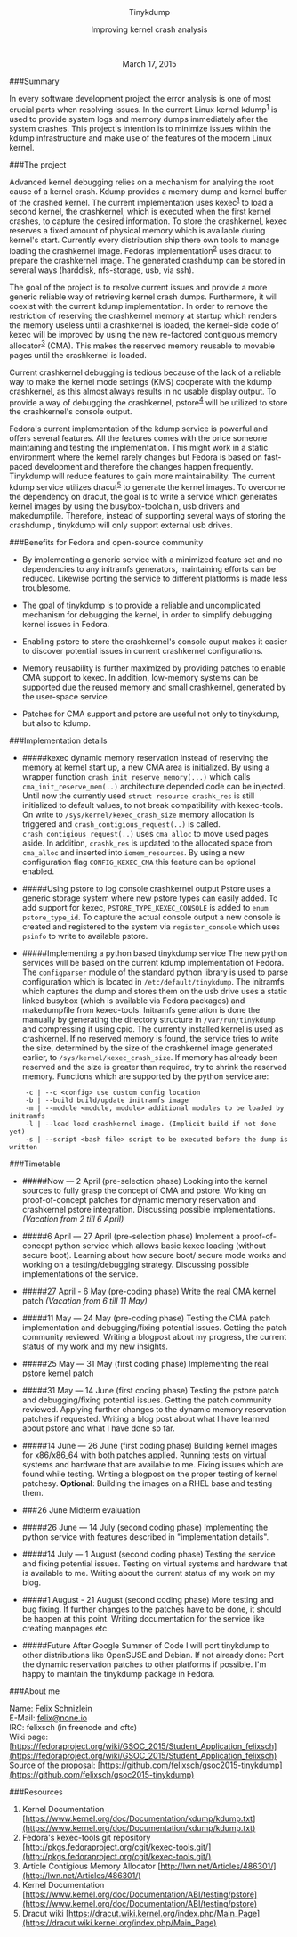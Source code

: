 <br/>
<br/>
<p align="center">Tinykdump</p>
<p align="center">Improving kernel crash analysis</p>

<br/>
<p align="center">March 17, 2015</p>

###Summary

In every software development project the error analysis is one of most crucial parts when resolving issues. In the current Linux kernel kdump<sup>[1](#kdump)</sup> is used to provide system logs and memory dumps immediately after the system crashes. This project's intention is to minimize issues within the kdump infrastructure and make use of the features of the modern Linux kernel.

###The project

Advanced kernel debugging relies on a mechanism for analying the root cause of a kernel crash. Kdump provides a memory dump and kernel buffer of the crashed kernel. The current implementation uses kexec<sup>[1](#kdump)</sup> to load a second kernel, the crashkernel, which is executed when the first kernel crashes, to capture the desired information. To store the crashkernel, kexec reserves a fixed amount of physical memory which is available during kernel's start. Currently every distribution ship there own tools to manage loading the crashkernel image. Fedoras implementation<sup>[2](#kexec-tools)</sup> uses dracut to prepare the crashkernel image. The generated crashdump can be stored in several ways (harddisk, nfs-storage, usb, via ssh).

The goal of the project is to resolve current issues and provide a more generic reliable way of retrieving kernel crash dumps. Furthermore, it will coexist with the current kdump implementation. In order to remove the restriction of reserving the crashkernel memory at startup which renders the memory useless until a crashkernel is loaded, the kernel-side code of kexec will be improved by using the new re-factored contiguous memory allocator<sup>[3](#cma)</sup> (CMA). This makes the reserved memory reusable to movable pages until the crashkernel is loaded.

Current crashkernel debugging is tedious because of the lack of a reliable way to make the kernel mode settings (KMS) cooperate with the kdump crashkernel, as this almost always results in no usable display output.
To provide a way of debugging the crashkernel, pstore<sup>[4](#pstore)</sup> will be utilized to store the crashkernel's console output.

Fedora's current implementation of the kdump service is powerful and offers several features. All the features comes with the price someone maintaining and testing the implementation. This might work in a static environment where the kernel rarely changes but Fedora is based on fast-paced development and therefore the changes happen frequently. Tinykdump will reduce features to gain more maintainability. The current kdump service utilizes dracut<sup>[5](#dracut)</sup> to generate the kernel images. To overcome the dependency on dracut, the goal is to write a service which generates kernel images by using the busybox-toolchain, usb drivers and makedumpfile. Therefore, instead of supporting several ways of storing the crashdump , tinykdump will only support external usb drives.

###Benefits for Fedora and open-source community

   * By implementing a generic service with a minimized feature set and no dependencies to any initramfs generators, maintaining efforts can be reduced. Likewise porting the service to different platforms is made less troublesome.

   * The goal of tinykdump is to provide a reliable and uncomplicated mechanism for debugging the kernel, in order to simplify debugging kernel issues in Fedora.
   
   * Enabling pstore to store the crashkernel's console ouput makes it easier to discover potential issues in current crashkernel configurations.

   * Memory reusability is further maximized by providing patches to enable CMA support to kexec. In addition, low-memory systems can be supported due the reused memory and small crashkernel, generated by the user-space service. 

   * Patches for CMA support and pstore are useful not only to tinykdump, but also to kdump.
   

###Implementation details

* #####kexec dynamic memory reservation
Instead of reserving the memory at kernel start up, a new CMA area is initialized. By using a wrapper function `crash_init_reserve_memory(...)` which calls `cma_init_reserve_mem(..)` architecture depended code can be injected. Until now the currently used `struct resource crashk_res` is still initialized to default values, to not break compatibility with kexec-tools. On write to `/sys/kernel/kexec_crash_size` memory allocation is triggered and `crash_contigious_request(..)` is called. `crash_contigious_request(..)` uses `cma_alloc` to move used pages aside. In addition, `crashk_res` is updated to the allocated space from `cma_alloc` and inserted into `iomem_resources`. By using a new configuration flag `CONFIG_KEXEC_CMA` this feature can be optional enabled.


* #####Using pstore to log console crashkernel output
Pstore uses a generic storage system where new pstore types can easily added. To add support for kexec, `PSTORE_TYPE_KEXEC_CONSOLE` is added to `enum pstore_type_id`. To capture the actual console output a new console is created and registered to the system via `register_console` which uses `psinfo` to write to available pstore.

* #####Implementing a python based tinykdump service
The new python services will be based on the current kdump implementation of Fedora. The `configparser` module of the standard python library is used to parse configuration which is located in `/etc/default/tinykdump`. The initramfs which captures the dump and stores them on the usb drive uses a static linked busybox (which is available via Fedora packages) and makedumpfile from kexec-tools.
Initramfs generation is done the manually by generating the directory structure in `/var/run/tinykdump` and compressing it using cpio. The currently installed kernel is used as crashkernel. If no reserved memory is found, the service tries to write the size, determined by the size of the crashkernel image generated earlier, to `/sys/kernel/kexec_crash_size`. If memory has already been reserved and the size is greater than required, try to shrink the reserved memory.
Functions which are supported by the python service are:

```
    -c | --c <config> use custom config location
    -b | --build build/update initramfs image
    -m | --module <module, module> additional modules to be loaded by initramfs
    -l | --load load crashkernel image. (Implicit build if not done yet)
    -s | --script <bash file> script to be executed before the dump is written
```


###Timetable

* #####Now — 2 April (pre-selection phase)
Looking into the kernel sources to fully grasp the concept of CMA and pstore. Working on proof-of-concept patches for dynamic memory reservation and crashkernel pstore integration. Discussing possible implementations. _(Vacation from 2 till 6 April)_

* #####6 April — 27 April (pre-selection phase)
Implement a proof-of-concept python service which allows basic kexec loading (without secure boot). Learning about how secure boot/ secure mode works and working on a testing/debugging strategy. Discussing possible implementations of the service.


* #####27 April - 6 May (pre-coding phase)
Write the real CMA kernel patch _(Vacation from 6 till 11 May)_

* #####11 May — 24 May (pre-coding phase)
Testing the CMA patch implementation and debugging/fixing potential issues. Getting the patch community reviewed. Writing a blogpost about my progress, the current status of my work and my new insights.

* #####25 May — 31 May (first coding phase)
Implementing the real pstore kernel patch

* #####31 May — 14 June (first coding phase)
Testing the pstore patch and debugging/fixing potential issues. Getting the patch community reviewed. Applying further changes to the dynamic memory reservation patches if requested. Writing a blog post about what I have learned about pstore and what I have done so far.

* #####14 June — 26 June (first coding phase)
Building kernel images for x86/x86\_64 with both patches applied. Running tests on virtual systems and hardware that are available to me. Fixing issues which are found while testing. Writing a blogpost on the proper testing of kernel patchesy. __Optional__: Building the images on a RHEL base and testing them.

* ###26 June Midterm evaluation

* #####26 June — 14 July (second coding phase)
Implementing the python service with features described in "implementation details".

* #####14 July — 1 August (second coding phase)
Testing the service and fixing potential issues. Testing on virtual systems and hardware that is available to me. Writing  about the current status of my work on my blog.

* #####1 August - 21 August (second coding phase)
More testing and bug fixing. If further changes to the patches have to be done, it should be happen at this point. Writing documentation for the service like creating manpages etc.

* #####Future
After Google Summer of Code I will port tinykdump to other distributions like OpenSUSE and Debian. If not already done: Port the dynamic reservation patches to other platforms if possible.
I'm happy to maintain the tinykdump package in Fedora. 


###About me

Name: Felix Schnizlein<br/>
E-Mail: felix@none.io<br/>
IRC: felixsch (in freenode and oftc)<br/>
Wiki page: [https://fedoraproject.org/wiki/GSOC_2015/Student_Application_felixsch](https://fedoraproject.org/wiki/GSOC_2015/Student_Application_felixsch)<br/>
Source of the proposal: [https://github.com/felixsch/gsoc2015-tinykdump](https://github.com/felixsch/gsoc2015-tinykdump)


###Resources

1. <span id="kdump">Kernel Documentation [https://www.kernel.org/doc/Documentation/kdump/kdump.txt](https://www.kernel.org/doc/Documentation/kdump/kdump.txt)</span>
2. <span id="kexec-tools">Fedora's kexec-tools git repository [http://pkgs.fedoraproject.org/cgit/kexec-tools.git/](http://pkgs.fedoraproject.org/cgit/kexec-tools.git/)</span>
3. <span id="cma">Article Contigious Memory Allocator [http://lwn.net/Articles/486301/](http://lwn.net/Articles/486301/)</span>
4. <span id="pstore">Kernel Documentation [https://www.kernel.org/doc/Documentation/ABI/testing/pstore](https://www.kernel.org/doc/Documentation/ABI/testing/pstore)</span>
5. <span id="dracut">Dracut wiki [https://dracut.wiki.kernel.org/index.php/Main_Page](https://dracut.wiki.kernel.org/index.php/Main_Page)</span>

